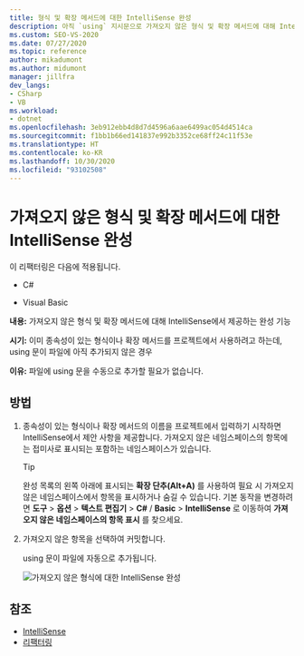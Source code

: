 ```yaml
---
title: 형식 및 확장 메서드에 대한 IntelliSense 완성
description: 아직 `using` 지시문으로 가져오지 않은 형식 및 확장 메서드에 대해 IntelliSense 완성 기능을 사용하는 방법입니다.
ms.custom: SEO-VS-2020
ms.date: 07/27/2020
ms.topic: reference
author: mikadumont
ms.author: midumont
manager: jillfra
dev_langs:
- CSharp
- VB
ms.workload:
- dotnet
ms.openlocfilehash: 3eb912ebb4d8d7d4596a6aae6499ac054d4514ca
ms.sourcegitcommit: f1bb1b66ed141837e992b3352ce68ff24c11f53e
ms.translationtype: HT
ms.contentlocale: ko-KR
ms.lasthandoff: 10/30/2020
ms.locfileid: "93102508"
---
```

# <a name="intellisense-completion-for-unimported-types-and-extension-methods"></a>가져오지 않은 형식 및 확장 메서드에 대한 IntelliSense 완성

이 리팩터링은 다음에 적용됩니다.

- C#

- Visual Basic

**내용:** 가져오지 않은 형식 및 확장 메서드에 대해 IntelliSense에서 제공하는 완성 기능

**시기:** 이미 종속성이 있는 형식이나 확장 메서드를 프로젝트에서 사용하려고 하는데, using 문이 파일에 아직 추가되지 않은 경우

**이유:** 파일에 using 문을 수동으로 추가할 필요가 없습니다.

## <a name="how-to"></a>방법

1. 종속성이 있는 형식이나 확장 메서드의 이름을 프로젝트에서 입력하기 시작하면 IntelliSense에서 제안 사항을 제공합니다. 가져오지 않은 네임스페이스의 항목에는 접미사로 표시되는 포함하는 네임스페이스가 있습니다.

   > [!TIP]
   > 완성 목록의 왼쪽 아래에 표시되는 **확장 단추(Alt+A)** 를 사용하여 필요 시 가져오지 않은 네임스페이스에서 항목을 표시하거나 숨길 수 있습니다. 기본 동작을 변경하려면 **도구** > **옵션** > **텍스트 편집기** > **C#**  / **Basic** > **IntelliSense** 로 이동하여 **가져오지 않은 네임스페이스의 항목 표시** 를 찾으세요.

2. 가져오지 않은 항목을 선택하여 커밋합니다.

   using 문이 파일에 자동으로 추가됩니다.

   ![가져오지 않은 형식에 대한 IntelliSense 완성](media/intellisense-completion-unimported-types.png)

## <a name="see-also"></a>참조

- [IntelliSense](../using-intellisense.md)
- [리팩터링](../refactoring-in-visual-studio.md)
